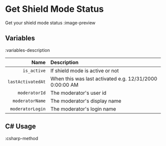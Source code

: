 # Get Shield Mode Status
Get your shield mode status
:image-preview

## Variables
:variables-description

|              Name | Description                                             |
|------------------:|:--------------------------------------------------------|
|       `is_active` | If shield mode is active or not                         |
| `lastActivatedAt` | When this was last activated e.g. 12/31/2000 0:00:00 AM |
|     `moderatorId` | The moderator's user id                                 |
|   `moderatorName` | The moderator's display name                            |
|  `moderatorLogin` | The moderator's login name                              |

## C# Usage
:csharp-method